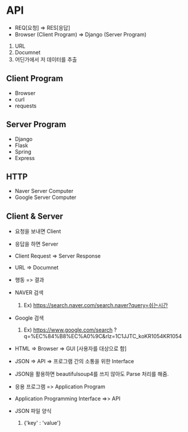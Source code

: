 # API
- REQ[요청] => RES[응답]
- Browser (Client Program) => Django (Server Program)
1. URL
2. Documnet
3. 어딘가에서 저 데이터를 추출

## Client Program
- Browser
- curl
- requests

## Server Program
- Django
- Flask
- Spring
- Express 

## HTTP
- Naver Server Computer
- Google Server Computer

## Client & Server
- 요청을 보내면 Client
- 응답을 하면 Server
- Client Request => Server Response 
- URL => Documnet
- 행동 => 결과

- NAVER 검색
  1. Ex) https://search.naver.com/search.naver?query=쉬는시간

- Google 검색 
  1. Ex) https://www.google.com/search ? q=%EC%84%B8%EC%A0%9C&rlz=1C1JJTC_koKR1054KR1054

- HTML => Browser => GUI [사용자를 대상으로 함]
- JSON => API => 프로그램 간의 소통을 위한 Interface
- JSON을 활용하면 beautifulsoup4를 쓰지 않아도 Parse 처리를 해줌.

- 응용 프로그램 => Application Program
- Application Programming Interface =>> API

- JSON 파일 양식
  1. {'key' : 'value'}